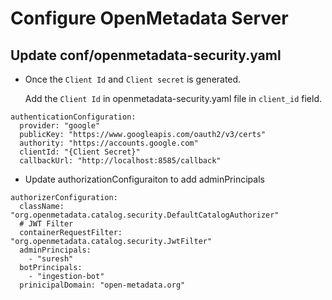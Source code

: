 # Configure OpenMetadata Server

## Update conf/openmetadata-security.yaml

* Once the `Client Id` and `Client secret` is generated.

  Add the `Client Id` in openmetadata-security.yaml file in `client_id` field.

```text
authenticationConfiguration:
  provider: "google"
  publicKey: "https://www.googleapis.com/oauth2/v3/certs"
  authority: "https://accounts.google.com"
  clientId: "{Client Secret}"
  callbackUrl: "http://localhost:8585/callback"
```

* Update authorizationConfiguraiton to add adminPrincipals

```text
authorizerConfiguration:
  className: "org.openmetadata.catalog.security.DefaultCatalogAuthorizer"
  # JWT Filter
  containerRequestFilter: "org.openmetadata.catalog.security.JwtFilter"
  adminPrincipals:
    - "suresh"
  botPrincipals:
    - "ingestion-bot"
  prinicipalDomain: "open-metadata.org"
```

